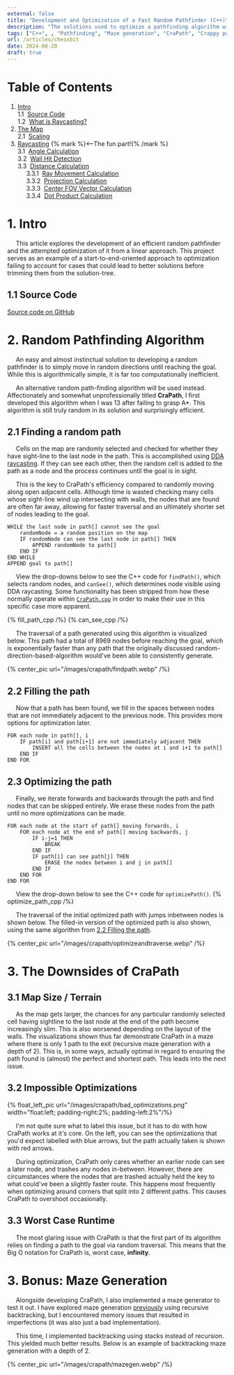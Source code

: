 ```yaml
---
external: false
title: "Development and Optimization of a Fast Random Pathfinder (C++)"
description: "The solutions used to optimize a pathfinding algorithm with worst-case infinite runtime."
tags: ["C++", , "Pathfinding", "Maze generation", "CraPath", "Crappy pathfinder"]
url: /articles/chessbit
date: 2024-08-20
draft: true
---
```


# Table of Contents
1. [Intro](#1.-intro)\
1.1 &nbsp;[Source Code](#1.1-source-code)\
1.2 &nbsp;[What is Raycasting?](#1.2-what-is-raycasting)
2. [The Map](#2.-the-map)\
2.1 &nbsp;[Scaling](#2.1-scaling)
3. [Raycasting](#3.-raycasting) {% mark %}<--The fun part!{% /mark %} \
3.1 &nbsp;[Angle Calculation](#3.1-angle-calculation)\
3.2 &nbsp;[Wall Hit Detection](#3.2-wall-hit-detection)\
3.3 &nbsp;[Distance Calculation](#3.3-distance-calculation)\
&nbsp;&nbsp;&nbsp;&nbsp;&nbsp;3.3.1 &nbsp;[Ray Movement Calculation](#3.3.1-movement-calculation)\
&nbsp;&nbsp;&nbsp;&nbsp;&nbsp;3.3.2 &nbsp;[Projection Calculation](#3.3.2-projection)\
&nbsp;&nbsp;&nbsp;&nbsp;&nbsp;3.3.3 &nbsp;[Center FOV Vector Calculation](#3.3.3-center-fov-vector-calculation)\
&nbsp;&nbsp;&nbsp;&nbsp;&nbsp;3.3.4 &nbsp;[Dot Product Calculation](#3.3.4-dot-product-calculation)

# 1. Intro
&nbsp;&nbsp;&nbsp;&nbsp;&nbsp;This article explores the development of an efficient random pathfinder and the attempted optimization of it from a linear approach. This project serves as an example of a start-to-end-oriented approach to optimization failing to account for cases that could lead to better solutions before trimming them from the solution-tree.

## 1.1 Source Code
[Source code on GitHub](https://github.com/nTh0rn/crapath)

# 2. Random Pathfinding Algorithm
&nbsp;&nbsp;&nbsp;&nbsp;&nbsp;An easy and almost instinctual solution to developing a random pathfinder is to simply move in random directions until reaching the goal. While this is algorithmically simple, it is far too computationally inefficient.

&nbsp;&nbsp;&nbsp;&nbsp;&nbsp;An alternative random path-finding algorithm will be used instead. Affectionately and somewhat unprofessionally titled **CraPath**, I first developed this algorithm when I was 13 after failing to grasp A*. This algorithm is still truly random in its solution and surprisingly efficient.

## 2.1 Finding a random path

&nbsp;&nbsp;&nbsp;&nbsp;&nbsp;Cells on the map are randomly selected and checked for whether they have sight-line to the last node in the path. This is accomplished using [DDA raycasting](https://lodev.org/cgtutor/raycasting.html#The_Basic_Idea_). If they can see each other, then the random cell is added to the path as a node and the process continues until the goal is in sight.

&nbsp;&nbsp;&nbsp;&nbsp;&nbsp;This is the key to CraPath's efficiency compared to randomly moving along open adjacent cells. Although time is wasted checking many cells whose sight-line wind up intersecting with walls, the nodes that are found are often far away, allowing for faster traversal and an ultimately shorter set of nodes leading to the goal.

```
WHILE the last node in path[] cannot see the goal
    randomNode = a random position on the map
    IF randomNode can see the last node in path[] THEN
        APPEND randomNode to path[]
    END IF
END WHILE
APPEND goal to path[]
```

&nbsp;&nbsp;&nbsp;&nbsp;&nbsp;View the drop-downs below to see the C++ code for `findPath()`, which selects random nodes, and `canSee()`, which determines node visible using DDA raycasting. Some functionality has been stripped from how these normally operate within [`CraPath.cpp`](https://github.com/nTh0rn/CraPath/blob/main/CraPath.cpp) in order to make their use in this specific case more apparent.

{% fill_path_cpp /%}
{% can_see_cpp /%}

&nbsp;&nbsp;&nbsp;&nbsp;&nbsp;The traversal of a path generated using this algorithm is visualized below. This path had a total of 8969 nodes before reaching the goal, which is exponentially faster than any path that the originally discussed random-direction-based-algorithm would've been able to consistently generate.

{% center_pic url="/images/crapath/findpath.webp" /%}

## 2.2 Filling the path

&nbsp;&nbsp;&nbsp;&nbsp;&nbsp;Now that a path has been found, we fill in the spaces between nodes that are not immediately adjacent to the previous node. This provides more options for optimization later.

```
FOR each node in path[], i
    IF path[i] and path[i+1] are not immediately adjacent THEN
        INSERT all the cells between the nodes at i and i+1 to path[]
    END IF
END FOR
```

## 2.3 Optimizing the path

&nbsp;&nbsp;&nbsp;&nbsp;&nbsp;Finally, we iterate forwards and backwards through the path and find nodes that can be skipped entirely. We erase these nodes from the path until no more optimizations can be made.

```
FOR each node at the start of path[] moving forwards, i
    FOR each node at the end of path[] moving backwards, j
        IF i-j=1 THEN
            BREAK
        END IF
        IF path[i] can see path[j] THEN
            ERASE the nodes between i and j in path[]
        END IF
    END FOR
END FOR
```

&nbsp;&nbsp;&nbsp;&nbsp;&nbsp;View the drop-down below to see the C++ code for `optimizePath()`.
{% optimize_path_cpp /%}


&nbsp;&nbsp;&nbsp;&nbsp;&nbsp;The traversal of the initial optimized path with jumps inbetween nodes is shown below. The filled-in version of the optimized path is also shown, using the same algorithm from [2.2 Filling the path](#2.2-filling-the-path).

{% center_pic url="/images/crapath/optimizeandtraverse.webp" /%}

# 3. The Downsides of CraPath

## 3.1 Map Size / Terrain 

&nbsp;&nbsp;&nbsp;&nbsp;&nbsp;As the map gets larger, the chances for any particular randomly selected cell having sightline to the last node at the end of the path become increasingly slim. This is also worsened depending on the layout of the walls. The visualizations shown thus far demonstrate CraPath in a maze where there is only 1 path to the exit (recursive maze generation with a depth of 2). This is, in some ways, actually optimal in regard to ensuring the path found is (almost) the perfect and shortest path. This leads into the next issue.

## 3.2 Impossible Optimizations

{% float_left_pic url="/images/crapath/bad_optimizations.png" width="float:left; padding-right:2%; padding-left:2%"/%}

&nbsp;&nbsp;&nbsp;&nbsp;&nbsp;I'm not quite sure what to label this issue, but it has to do with how CraPath works at it's core. On the left, you can see the optimizations that you'd expect labelled with blue arrows, but the path actually taken is shown with red arrows.

&nbsp;&nbsp;&nbsp;&nbsp;&nbsp;During optimization, CraPath only cares whether an earlier node can see a later node, and trashes any nodes in-between. However, there are circumstances where the nodes that are trashed actually held the key to what could've been a slightly faster route. This happens most frequently when optimizing around corners that split into 2 different paths. This causes CraPath to overshoot occasionally.

## 3.3 Worst Case Runtime

&nbsp;&nbsp;&nbsp;&nbsp;&nbsp;The most glaring issue with CraPath is that the first part of its algorithm relies on finding a path to the goal via random traversal. This means that the Big O notation for CraPath is, worst case, **infinity**.

# 3. Bonus: Maze Generation
&nbsp;&nbsp;&nbsp;&nbsp;&nbsp;Alongside developing CraPath, I also implemented a maze generator to test it out. I have explored maze generation [previously](/articles/mazegen) using recursive backtracking, but I encountered memory issues that resulted in imperfections (it was also just a bad implementation).

&nbsp;&nbsp;&nbsp;&nbsp;&nbsp;This time, I implemented backtracking using stacks instead of recursion. This yielded much better results. Below is an example of backtracking maze generation with a depth of 2.

{% center_pic url="/images/crapath/mazegen.webp" /%}
